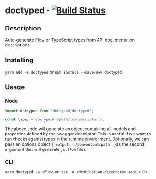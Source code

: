 # doctyped · [![Build Status](https://travis-ci.com/NullDivision/doctyped.svg?branch=master)](https://travis-ci.com/NullDivision/doctyped)

## Description

Auto-generate Flow or TypeScript types from API documentation descriptions.

## Installing
`yarn add -D doctyped` or `npm install --save-dev doctyped`

## Usage
### Node
```javascript
import doctyped from 'doctyped/doctyped';

const types = doctyped('/path/to/descriptor');
```
The above code will generate an object containing all models and properties defined by the swagger descriptor.
This is useful if we want to run checks against types in the runtime environment.
Optionally, we can pass an options object `{ output: '/someoutput/path' }`as the second argument that will generate `js.flow` files.
### CLI
```
yarn doctyped -a <flow-or-ts> -o <destination-directory> <api-url>
```
